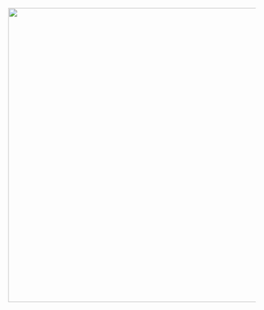 
<a href="https://stats.mikeisesele.dev/en/stats/MikeIsesele"><img src="https://stats.mikeisesele.dev/api/github-stats?login=mikeisesele" width="600" /></a>

<!--
**mikeisesele/mikeisesele** is a ✨ _special_ ✨ repository because its `README.md` (this file) appears on your GitHub profile.

Here are some ideas to get you started:

- 🔭 I’m currently working on ...
- 🌱 I’m currently learning ...
- 👯 I’m looking to collaborate on ...
- 🤔 I’m looking for help with ...
- 💬 Ask me about ...
- 📫 How to reach me: ...
- 😄 Pronouns: ...
- ⚡ Fun fact: ...
-->
